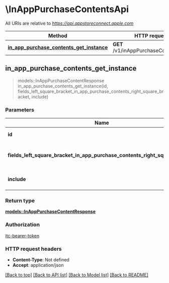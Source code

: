 # \InAppPurchaseContentsApi

All URIs are relative to *https://api.appstoreconnect.apple.com*

Method | HTTP request | Description
------------- | ------------- | -------------
[**in_app_purchase_contents_get_instance**](InAppPurchaseContentsApi.md#in_app_purchase_contents_get_instance) | **GET** /v1/inAppPurchaseContents/{id} | 



## in_app_purchase_contents_get_instance

> models::InAppPurchaseContentResponse in_app_purchase_contents_get_instance(id, fields_left_square_bracket_in_app_purchase_contents_right_square_bracket, include)


### Parameters


Name | Type | Description  | Required | Notes
------------- | ------------- | ------------- | ------------- | -------------
**id** | **String** | the id of the requested resource | [required] |
**fields_left_square_bracket_in_app_purchase_contents_right_square_bracket** | Option<[**Vec<String>**](String.md)> | the fields to include for returned resources of type inAppPurchaseContents |  |
**include** | Option<[**Vec<String>**](String.md)> | comma-separated list of relationships to include |  |

### Return type

[**models::InAppPurchaseContentResponse**](InAppPurchaseContentResponse.md)

### Authorization

[itc-bearer-token](../README.md#itc-bearer-token)

### HTTP request headers

- **Content-Type**: Not defined
- **Accept**: application/json

[[Back to top]](#) [[Back to API list]](../README.md#documentation-for-api-endpoints) [[Back to Model list]](../README.md#documentation-for-models) [[Back to README]](../README.md)

